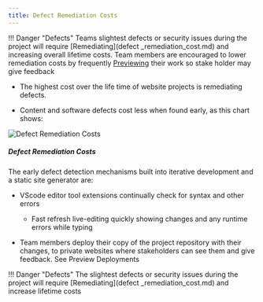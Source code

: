 ```yaml
---
title: Defect Remediation Costs​
---
```


!!! Danger "Defects"
	Teams slightest  defects or security issues during the project will require [Remediating](defect _remediation_cost.md) and increasing overall lifetime costs. Team members are encouraged to lower remediation costs by frequently [Previewing](preview.md) their work so stake holder may give feedback


- The highest cost over the life time of website projects is remediating defects.

- Content and software defects cost less when found early, as this chart shows:

![Defect Remediation Costs](/img/bugFixChart.jpg)

##### Defect Remediation Costs

The early defect detection mechanisms built into iterative development and a static site generator are:

- VScode editor tool extensions continually check for syntax and other errors

	- Fast refresh live-editing quickly showing changes and any runtime errors while typing

- Team members deploy their copy of the project repository with their changes, to private websites where stakeholders can see them and give feedback. See Preview Deployments

  
!!! Danger "Defects"
	The slightest defects or security issues during the project will require [Remediating](defect _remediation_cost.md) and increase lifetime costs 
 
